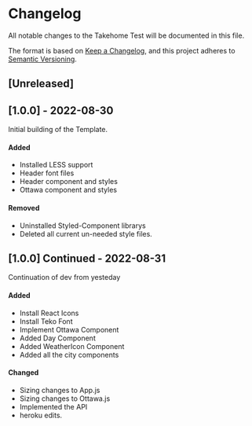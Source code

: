 # Changelog
All notable changes to the Takehome Test will be documented in this file.

The format is based on [Keep a Changelog](https://keepachangelog.com/en/1.0.0/),
and this project adheres to [Semantic Versioning](https://semver.org/spec/v2.0.0.html).

## [Unreleased]

## [1.0.0] - 2022-08-30
Initial building of the Template.

#### Added
- Installed LESS support
- Header font files
- Header component and styles
- Ottawa component and styles

#### Removed
- Uninstalled Styled-Component librarys
- Deleted all current un-needed style files.

## [1.0.0] Continued - 2022-08-31
Continuation of dev from yesteday

#### Added
- Install React Icons
- Install Teko Font
- Implement Ottawa Component
- Added Day Component
- Added WeatherIcon Component
- Added all the city components

#### Changed
- Sizing changes to App.js
- Sizing changes to Ottawa.js
- Implemented the API
- heroku edits.
